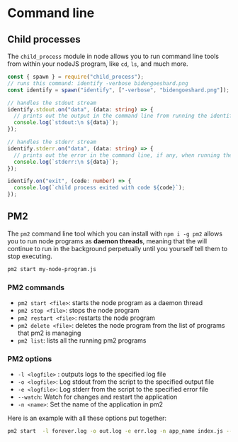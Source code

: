 # Command line

## Child processes

The `child_process` module in node allows you to run command line tools from within your nodeJS program, like `cd`, `ls`, and much more.

```ts
const { spawn } = require("child_process");
// runs this command: identify -verbose bidengoeshard.png
const identify = spawn("identify", ["-verbose", "bidengoeshard.png"]);

// handles the stdout stream
identify.stdout.on("data", (data: string) => {
  // prints out the output in the command line from running the identify command
  console.log(`stdout:\n ${data}`);
});

// handles the stderr stream
identify.stderr.on("data", (data: string) => {
  // prints out the error in the command line, if any, when running the identify command
  console.log(`stderr:\n ${data}`);
});

identify.on("exit", (code: number) => {
  console.log(`child process exited with code ${code}`);
});
```

## PM2

The `pm2` command line tool which you can install with `npm i -g pm2` allows you to run node programs as **daemon threads**, meaning that the will continue to run in the background perpetually until you yourself tell them to stop executing.

```bash
pm2 start my-node-program.js
```

### PM2 commands

- `pm2 start <file>`: starts the node program as a daemon thread
- `pm2 stop <file>`: stops the node program
- `pm2 restart <file>`: restarts the node program
- `pm2 delete <file>`: deletes the node program from the list of programs that pm2 is managing
- `pm2 list`: lists all the running pm2 programs

### PM2 options

- `-l <logfile>` : outputs logs to the specified log file
- `-o <logfile>`: Log stdout from the script to the specified output file
- `-e <logfile>`: Log stderr from the script to the specified error file
- `--watch`: Watch for changes and restart the application
- `-n <name>`: Set the name of the application in pm2

Here is an example with all these options put together:

```bash
pm2 start  -l forever.log -o out.log -e err.log -n app_name index.js --watch
```
